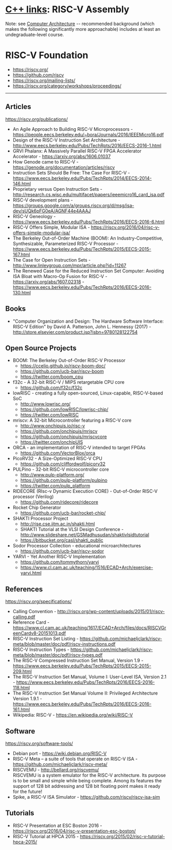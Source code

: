 # [C++ links](README.md): RISC-V Assembly

Note: see [Computer Architecture](comparch.md) -- recommended background (which makes the following significantly more approachable) includes at least an undegraduate-level course.

# RISC-V Foundation

- https://riscv.org/
- https://github.com/riscv
- https://riscv.org/mailing-lists/
- https://riscv.org/category/workshops/proceedings/

---

## Articles

https://riscv.org/publications/

* An Agile Approach to Building RISC-V Microprocessors - https://people.eecs.berkeley.edu/~bora/Journals/2016/IEEEMicro16.pdf
* Design of the RISC-V Instruction Set Architecture - http://www.eecs.berkeley.edu/Pubs/TechRpts/2016/EECS-2016-1.html
* GRVI Phalanx: A Massively Parallel RISC-V FPGA Accelerator Accelerator - https://arxiv.org/abs/1606.01037
* How Genode came to RISC-V - https://genode.org/documentation/articles/riscv
* Instruction Sets Should Be Free: The Case For RISC-V - https://www.eecs.berkeley.edu/Pubs/TechRpts/2014/EECS-2014-146.html
* Proprietary versus Open Instruction Sets - http://research.cs.wisc.edu/multifacet/papers/ieeemicro16_card_isa.pdf
* RISC-V development plans - https://groups.google.com/a/groups.riscv.org/d/msg/isa-dev/sUQk6pFG0eA/AGNF44e4AAAJ
* RISC-V Geneology - https://www.eecs.berkeley.edu/Pubs/TechRpts/2016/EECS-2016-6.html
* RISC-V Offers Simple, Modular ISA - https://riscv.org/2016/04/risc-v-offers-simple-modular-isa/
* The Berkeley Out-of-Order Machine (BOOM): An Industry-Competitive, Synthesizable, Parameterized RISC-V Processor - https://www.eecs.berkeley.edu/Pubs/TechRpts/2015/EECS-2015-167.html
* The Case for Open Instruction Sets - http://www.linleygroup.com/mpr/article.php?id=11267
* The Renewed Case for the Reduced Instruction Set Computer: Avoiding ISA Bloat with Macro-Op Fusion for RISC-V - https://arxiv.org/abs/1607.02318 - https://www.eecs.berkeley.edu/Pubs/TechRpts/2016/EECS-2016-130.html

## Books

* "Computer Organization and Design: The Hardware Software Interface: RISC-V Edition" by David A. Patterson, John L. Hennessy (2017) - http://store.elsevier.com/product.jsp?isbn=9780128122754

## Open Source Projects

* BOOM: The Berkeley Out-of-Order RISC-V Processor
  - https://ccelio.github.io/riscv-boom-doc/
  - https://github.com/ucb-bar/riscv-boom
  - https://twitter.com/boom_cpu
* f32c - A 32-bit RISC-V / MIPS retargetable CPU core
  - https://github.com/f32c/f32c
* lowRISC - creating a fully open-sourced, Linux-capable, RISC-V-based SoC
  - http://www.lowrisc.org/
  - https://github.com/lowRISC/lowrisc-chip/
  - https://twitter.com/lowRISC
* mriscv: A 32-bit Microcontroller featuring a RISC-V core
  - http://www.onchipuis.io/risc-v
  - https://github.com/onchipuis/mriscv
  - https://github.com/onchipuis/mriscvcore
  - https://twitter.com/onchipUIS
* ORCA - an implementation of RISC-V intended to target FPGAs
  - https://github.com/VectorBlox/orca
* PicoRV32 - A Size-Optimized RISC-V CPU
  - https://github.com/cliffordwolf/picorv32
* PULPino - 32-bit RISC-V microcontroller core
  - http://www.pulp-platform.org/
  - https://github.com/pulp-platform/pulpino
  - https://twitter.com/pulp_platform
* RIDECORE (RIsc-v Dynamic Execution CORE) - Out-of-Order RISC-V processor (Verilog)
  - https://github.com/ridecore/ridecore
* Rocket Chip Generator
  - https://github.com/ucb-bar/rocket-chip/
* SHAKTI Processor Project
  - http://rise.cse.iitm.ac.in/shakti.html
  - SHAKTI Tutorial at the VLSI Design Conference - http://www.slideshare.net/GSMadhusudan/shaktivlsidtutorial
  - https://bitbucket.org/casl/shakti_public
* Sodor Processor Collection - educational microarchitectures
  - https://github.com/ucb-bar/riscv-sodor
* YARVI - Yet Another RISC-V Implementation
  - https://github.com/tommythorn/yarvi
  - https://www.cl.cam.ac.uk/teaching/1516/ECAD+Arch/exercise-yarvi.html

## References

https://riscv.org/specifications/

* Calling Convention - http://riscv.org/wp-content/uploads/2015/01/riscv-calling.pdf
* Reference Card - https://www.cl.cam.ac.uk/teaching/1617/ECAD+Arch/files/docs/RISCVGreenCardv8-20151013.pdf
* RISC-V Instruction Set Listing - https://github.com/michaeljclark/riscv-meta/blob/master/doc/pdf/riscv-instructions.pdf
* RISC-V Instruction Types - https://github.com/michaeljclark/riscv-meta/blob/master/doc/pdf/riscv-types.pdf
* The RISC-V Compressed Instruction Set Manual, Version 1.9 - https://www.eecs.berkeley.edu/Pubs/TechRpts/2015/EECS-2015-209.html
* The RISC-V Instruction Set Manual, Volume I: User-Level ISA, Version 2.1 - https://www.eecs.berkeley.edu/Pubs/TechRpts/2016/EECS-2016-118.html
* The RISC-V Instruction Set Manual Volume II: Privileged Architecture Version 1.9.1 - https://www.eecs.berkeley.edu/Pubs/TechRpts/2016/EECS-2016-161.html
* Wikipedia: RISC-V - https://en.wikipedia.org/wiki/RISC-V

## Software

https://riscv.org/software-tools/

* Debian port - https://wiki.debian.org/RISC-V
* RISC-V Meta – a suite of tools that operate on RISC-V ISA - https://github.com/michaeljclark/riscv-meta/
* RISCVEMU - http://bellard.org/riscvemu/  
  RISCVEMU is a system emulator for the RISC-V architecture. Its purpose is to be small and simple while being complete. Among its features the support of 128 bit addressing and 128 bit floating point makes it ready for the future!
* Spike, a RISC-V ISA Simulator - https://github.com/riscv/riscv-isa-sim

## Tutorials

* RISC-V Presentation at ESC Boston 2016 - https://riscv.org/2016/04/risc-v-presentation-esc-boston/
* RISC-V Tutorial at HPCA 2015 - https://riscv.org/2015/02/risc-v-tutorial-hpca-2015/
